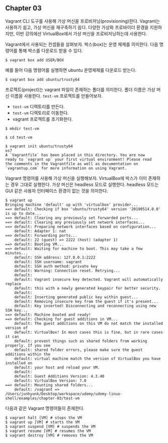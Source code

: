 
## Chapter 03

Vagrant CLI 도구를 사용해 가상 머신을 프로비저닝(provisioning)한다. Vagrant는 사용하기 쉽고, 가상 머신을 재구축하기 쉽다. 다양한 가상화 프로바이더 환경을 지원하지만, 이번 강의에선 VirtualBox에서 가상 머신을 프로비저닝하는데 사용한다. 

Vagrant에서 사용되는 컨셉들을 살펴보자. 박스(box)는 운영 체제를 의미한다. 다음 명령어를 통해 박스를 다운로드 받을 수 있다.

```
$ vagrant box add USER/BOX
```

예를 들어 다음 명령어를 실행하면 ubuntu 운영체제를 다운로드 받는다.

```
$ vagrant box add ubuntu/trusty64
```

프로젝트(project)는 vagrant 파일이 존재하는 폴더를 의미한다. 폴더 이름은 가상 머신 이름을 사용한다. `test-vm` 프로젝트를 만들어보자. 

- `test-vm` 디렉토리를 만든다.
- `test-vm` 디렉토리로 이동한다.
- vagrant 프로젝트를 초기화한다.

```
$ mkdir test-vm

$ cd test-vm

$ vagrant init ubuntu/trusty64
os7
A `Vagrantfile` has been placed in this directory. You are now
ready to `vagrant up` your first virtual environment! Please read
the comments in the Vagrantfile as well as documentation on
`vagrantup.com` for more information on using Vagrant.
```

Vagrant 명령어를 사용해 가상 머신을 실행해보자. VirtualBox에 박스가 이미 존재하는 경우 그대로 실행한다. 가상 머신은 headless 모드로 실행한다. headless 모드는 GUI 같은 사용자 인터페이스 환경이 없는 것을 의미한다.

```
$ vagrant up
Bringing machine 'default' up with 'virtualbox' provider...
==> default: Checking if box 'ubuntu/trusty64' version '20190514.0.0' is up to date...
==> default: Clearing any previously set forwarded ports...
==> default: Clearing any previously set network interfaces...
==> default: Preparing network interfaces based on configuration...
    default: Adapter 1: nat
==> default: Forwarding ports...
    default: 22 (guest) => 2222 (host) (adapter 1)
==> default: Booting VM...
==> default: Waiting for machine to boot. This may take a few minutes...
    default: SSH address: 127.0.0.1:2222
    default: SSH username: vagrant
    default: SSH auth method: private key
    default: Warning: Connection reset. Retrying...
    default: 
    default: Vagrant insecure key detected. Vagrant will automatically replace
    default: this with a newly generated keypair for better security.
    default: 
    default: Inserting generated public key within guest...
    default: Removing insecure key from the guest if it's present...
    default: Key inserted! Disconnecting and reconnecting using new SSH key...
==> default: Machine booted and ready!
==> default: Checking for guest additions in VM...
    default: The guest additions on this VM do not match the installed version of
    default: VirtualBox! In most cases this is fine, but in rare cases it can
    default: prevent things such as shared folders from working properly. If you see
    default: shared folder errors, please make sure the guest additions within the
    default: virtual machine match the version of VirtualBox you have installed on
    default: your host and reload your VM.
    default: 
    default: Guest Additions Version: 4.3.40
    default: VirtualBox Version: 7.0
==> default: Mounting shared folders...
    default: /vagrant => /Users/junhyunk/Desktop/workspace/udemy/udemy-linux-shell/examples/chapter-03/test-vm
```

다음과 같은 Vagrant 명령어들이 존재한다. 

```
$ vagrant halt [VM] # stops the VM
$ vagrant up [VM] # starts the VM
$ vagrant suspend [VM] # suspends the VM
$ vagrant resume [VM] # resumes the VM
$ vagrant destroy [VM] # removes the VM
```
